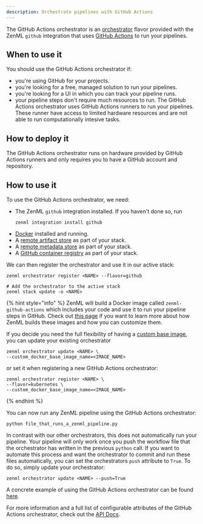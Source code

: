 ```yaml
---
description: Orchestrate pipelines with GitHub Actions
---
```


The GitHub Actions orchestrator is an [orchestrator](./overview.md) flavor provided with
the ZenML `github` integration that uses [GitHub Actions](https://github.com/features/actions)
to run your pipelines.

## When to use it

You should use the GitHub Actions orchestrator if:
* you're using GitHub for your projects.
* you're looking for a free, managed solution to run your pipelines.
* you're looking for a UI in which you can track your pipeline
runs.
* your pipeline steps don't require much resources to run. The GitHub
Actions orchestrator uses GitHub Actions runners to run your
pipelines. These runner have access to limited hardware resources and
are not able to run computationally intesive tasks.

## How to deploy it

The GitHub Actions orchestrator runs on hardware provided by GitHub
Actions runners and only requires you to have a GitHub account and repository.

## How to use it

To use the GitHub Actions orchestrator, we need:
* The ZenML `github` integration installed. If you haven't done so, run 
    ```shell
    zenml integration install github
    ```
* [Docker](https://www.docker.com) installed and running.
* A [remote artifact store](../artifact_stores/overview.md) as part of your stack.
* A [remote metadata store](../metadata_stores/overview.md) as part of your stack.
* A [GitHub container registry](../container_registries/github.md) as part of your stack.

We can then register the orchestrator and use it in our active stack:
```shell
zenml orchestrator register <NAME> --flavor=github

# Add the orchestrator to the active stack
zenml stack update -o <NAME>
```

{% hint style="info" %}
ZenML will build a Docker image called `zenml-github-actions` which includes
your code and use it to run your pipeline steps in GitHub. Check out
[this page](../../developer-guide/advanced-concepts/docker.md)
if you want to learn more about how ZenML builds these images and
how you can customize them.

If you decide you need the full flexibility of having a
[custom base image](../../developer-guide/advanced-concepts/docker.md#using-a-custom-base-image),
you can update your existing orchestrator
```shell
zenml orchestrator update <NAME> \
--custom_docker_base_image_name=<IMAGE_NAME>
```
or set it when registering a new GitHub Actions orchestrator:
```shell
zenml orchestrator register <NAME> \
--flavor=kubernetes \
--custom_docker_base_image_name=<IMAGE_NAME>
```
{% endhint %}


You can now run any ZenML pipeline using the GitHub Actions orchestrator:
```shell
python file_that_runs_a_zenml_pipeline.py
```

In contrast with our other orchestrators, this does not automatically run
your pipeline. Your pipeline will only work once you push the workflow file
that the orchestrator has written in the previous `python` call.
If you want to automate this process and want the orchestrator to commit and
run these files automatically, you can set the orchestrators `push` attribute to
`True`. To do so, simply update your orchestrator:
```shell
zenml orchestrator update <NAME> --push=True
```

A concrete example of using the GitHub Actions orchestrator can be found 
[here](https://github.com/zenml-io/zenml/tree/main/examples/github_actions_orchestration).

For more information and a full list of configurable attributes of the GitHub Actions orchestrator, check out the 
[API Docs](https://apidocs.zenml.io/latest/api_docs/integrations/#zenml.integrations.github.orchestrators.github_actions_orchestrator.GitHubActionsOrchestrator).